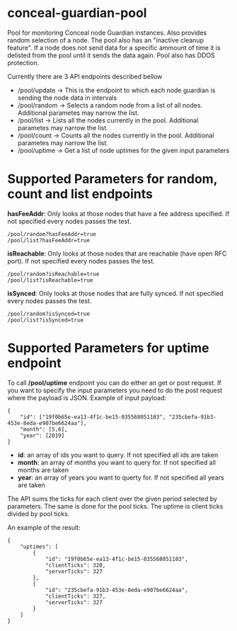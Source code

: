# conceal-guardian-pool

Pool for monitoring Conceal node Guardian instances. Also provides random selection of a node.
The pool also has an "inactive cleanup feature". If a node does not send data for a specific ammount of time it is delisted from the pool until it sends the data again. Pool also has DDOS protection.

Currently there are 3 API endpoints described bellow

* /pool/update -> This is the endpoint to which each node guardian is sending the node data in intervals
* /pool/random -> Selects a random node from a list of all nodes. Additional parametes may narrow the list.
* /pool/list -> Lists all the nodes currently in the pool. Additional parametes may narrow the list.
* /pool/count -> Counts all the nodes currently in the pool. Additional parametes may narrow the list.
* /pool/uptime -> Get a list uf node uptimes for the given input parameters

# Supported Parameters for random, count and list endpoints

**hasFeeAddr**: Only looks at those nodes that have a fee address specified. If not specified every nodes passes the test.

```
/pool/random?hasFeeAddr=true
/pool/list?hasFeeAddr=true

```

**isReachable**:  Only looks at those nodes that are reachable (have open RFC port). If not specified every nodes passes the test.

```
/pool/random?isReachable=true
/pool/list?isReachable=true
```

**isSynced**:  Only looks at those nodes that are fully synced. If not specified every nodes passes the test.

```
/pool/random?isSynced=true
/pool/list?isSynced=true
```

# Supported Parameters for uptime endpoint

To call **/pool/uptime** endpoint you can do either an get or post request. If you want to specify the input parameters you need to do the post request where the payload is JSON. Example of input payload:

```
{
	"id": ["19f0b65e-ea13-4f1c-be15-035568051103", "235cbefa-91b3-453e-8eda-e907be6624aa"],
  	"month": [5,6],
  	"year": [2019]
}
```

* **id**: an array of ids you want to query. If not specified all ids are taken
* **month**: an array of months you want to query for. If not specified all months are taken
* **year**: an array of years you want to querty for. If not specified all years are taken

The API sums the ticks for each client over the given period selected by parameters. The same is done for the pool ticks. The uptime is client ticks divided by pool ticks.

An example of the result:

```
{
    "uptimes": [
        {
            "id": "19f0b65e-ea13-4f1c-be15-035568051103",
            "clientTicks": 320,
            "serverTicks": 327
        },
        {
            "id": "235cbefa-91b3-453e-8eda-e907be6624aa",
            "clientTicks": 327,
            "serverTicks": 327
        }
    ]
}
```



